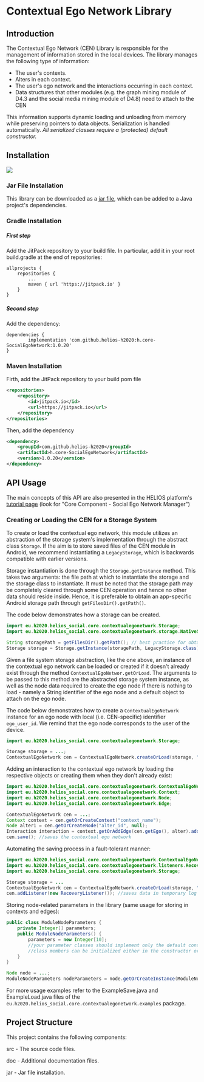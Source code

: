 # Contextual Ego Network Library

## Introduction
The Contextual Ego Network (CEN) Library is responsible for the management of information stored in the local devices. The library manages the following type of information:
- The user's contexts.
- Alters in each context.
- The user's ego network and the interactions occurring in each context.
- Data structures that other modules (e.g. the graph mining module of D4.3 and the social media mining module of D4.8) need to attach to the CEN

This information supports dynamic loading and unloading from memory while preserving pointers to data objects. Serialization is handled automatically. *All serialized classes require a (protected) default constructor.*

## Installation
[![](https://jitpack.io/v/helios-h2020/h.core-SocialEgoNetwork.svg)](https://jitpack.io/#helios-h2020/h.core-SocialEgoNetwork)

### Jar File Installation
This library can be downloaded as a [jar file](https://github.com/helios-h2020/h.core-SocialEgoNetwork/blob/master/jar/h.core-SocialEgoNetwork%201.0.3.jar), which can be added to a
Java project's dependencies.

### Gradle Installation
##### First step
Add the JitPack repository to your build file. In particular, add it in your root build.gradle at the end of repositories:

```
allprojects {
    repositories {
        ...
        maven { url 'https://jitpack.io' }
    }
}
```

##### Second step
Add the dependency:

```
dependencies {
        implementation 'com.github.helios-h2020:h.core-SocialEgoNetwork:1.0.20'
}
```

### Maven Installation
Firth, add the JitPack repository to your build pom file

```xml
<repositories>
	<repository>
	    <id>jitpack.io</id>
	    <url>https://jitpack.io</url>
	</repository>
</repositories>
```

Then, add the dependency

```xml
<dependency>
    <groupId>com.github.helios-h2020</groupId>
    <artifactId>h.core-SocialEgoNetwork</artifactId>
    <version>1.0.20</version>
</dependency>
```

## API Usage

The main concepts of this API are also presented in the HELIOS platform's [tutorial page](https://helios-social.com/helios-for-devs/tutorials/) (look for "Core Component - Social Ego Network Manager")

### Creating or Loading the CEN for a Storage System
To create or load the contextual ego network, this module utilizes an abstraction of the
storage system's implementation through the abstract class `Storage`. If the aim is to
store saved files of the CEN module in Android, we recommend instantiating a `LegacyStorage`,
which is backwards compatible with earlier versions.

Storage instantiation is done through the `Storage.getInstance` method.
This takes two arguments: the file path at  which to instantiate the storage
and the storage class to instantiate. It must be noted
that the storage path may be completely cleared through some CEN operation and hence
no other data should reside inside. Hence, it is preferable to obtain an
app-specific Android storage path through `getFilesDir().getPath()`. 

The code below demonstrates how a storage can be created.


```java
import eu.h2020.helios_social.core.contextualegonetwork.Storage;
import eu.h2020.helios_social.core.contextualegonetwork.storage.NativeStorage;

String storagePath = getFilesDir().getPath(); // best practice for obtaining the android storage path
Storage storage = Storage.getInstance(storagePath, LegacyStorage.class);
```

Given a file system storage abstraction, like the one above, an instance of the 
contextual ego network can be loaded or created if it doesn't already exist through 
the method `ContextualEgoNetwor.getOrLoad`. The arguments to be passed to this method are
the abstracted storage system instance, as well as the node data required to create the
ego node if there is nothing to load - namely a String identifier of the ego node and a default
object to attach on the ego node.

The code below demonstrates how to create a `ContextualEgoNetwork` instance for an ego
node with local (i.e. CEN-specific) identifier `ego_user_id`. We remind that the ego node
corresponds to the user of the device. 

```java
import eu.h2020.helios_social.core.contextualegonetwork.Storage;

Storage storage = ...;
ContextualEgoNetwork cen = ContextualEgoNetwork.createOrLoad(storage, "ego_user_id", null);
```


Adding an interaction to the contextual ego network by loading the respective objects or creating them when they don't already exist:

```java
import eu.h2020.helios_social.core.contextualegonetwork.ContextualEgoNetwork;
import eu.h2020.helios_social.core.contextualegonetwork.Context;
import eu.h2020.helios_social.core.contextualegonetwork.Node;
import eu.h2020.helios_social.core.contextualegonetwork.Edge;

ContextualEgoNetwork cen = ...;
Context context = cen.getOrCreateContext("context_name");
Node alter1 = cen.getOrCreateNode("alter_id", null);
Interaction interaction = context.getOrAddEdge(cen.getEgo(), alter).addDetectedInteraction("interaction_type");
cen.save(); //saves the contextual ego network
```

Automating the saving process in a fault-tolerant manner:

```java
import eu.h2020.helios_social.core.contextualegonetwork.ContextualEgoNetwork;
import eu.h2020.helios_social.core.contextualegonetwork.listeners.RecoveryListener;
import eu.h2020.helios_social.core.contextualegonetwork.Storage;

Storage storage = ...
ContextualEgoNetwork cen = ContextualEgoNetwork.createOrLoad(storage, "ego_user_id", null);
cen.addListener(new RecoveryListener()); //saves data in temporary log files that are resistant to device errors
```


Storing node-related parameters in the library (same usage for storing in contexts and edges):

```java
public class ModuleNodeParameters {
	private Integer[] parameters;
	public ModuleNodeParameters() {
		parameters = new Integer[10];
		//your parameter classes should implement only the default constructor (this enables the constructor-as-default-value) logic
		//class members can be initialized either in the constructor or when first needed
	}
}

Node node = ...;
ModuleNodeParameters nodeParameters = node.getOrCreateInstance(ModuleNodeParameters.class); //calls the default constructor
```

For more usage examples refer to the ExampleSave.java and ExampleLoad.java files of the `eu.h2020.helios_social.core.contextualegonetwork.examples` package.

## Project Structure
This project contains the following components:

src - The source code files.

doc - Additional documentation files.

jar - Jar file installation.